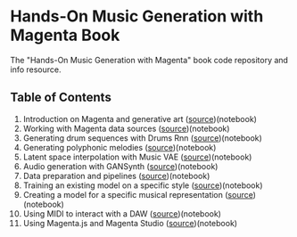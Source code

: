 # Hands-On Music Generation with Magenta Book

The "Hands-On Music Generation with Magenta" book code repository and info resource.

## Table of Contents

1. Introduction on Magenta and generative art ([source](code/ch01))(notebook)
2. Working with Magenta data sources ([source](code/ch02))(notebook)
3. Generating drum sequences with Drums Rnn ([source](code/ch03))(notebook)
4. Generating polyphonic melodies ([source](code/ch04))(notebook)
5. Latent space interpolation with Music VAE ([source](code/ch05))(notebook)
6. Audio generation with GANSynth ([source](code/ch06))(notebook)
7. Data preparation and pipelines ([source](code/ch07))(notebook)
8. Training an existing model on a specific style ([source](code/ch08))(notebook)
9. Creating a model for a specific musical representation ([source](code/ch09))(notebook)
10. Using MIDI to interact with a DAW ([source](code/ch10))(notebook)
11. Using Magenta.js and Magenta Studio ([source](code/ch11))(notebook)

